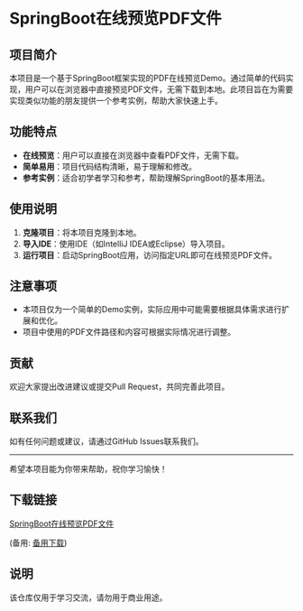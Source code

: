 # SpringBoot在线预览PDF文件

## 项目简介

本项目是一个基于SpringBoot框架实现的PDF在线预览Demo。通过简单的代码实现，用户可以在浏览器中直接预览PDF文件，无需下载到本地。此项目旨在为需要实现类似功能的朋友提供一个参考实例，帮助大家快速上手。

## 功能特点

- **在线预览**：用户可以直接在浏览器中查看PDF文件，无需下载。
- **简单易用**：项目代码结构清晰，易于理解和修改。
- **参考实例**：适合初学者学习和参考，帮助理解SpringBoot的基本用法。

## 使用说明

1. **克隆项目**：将本项目克隆到本地。
2. **导入IDE**：使用IDE（如IntelliJ IDEA或Eclipse）导入项目。
3. **运行项目**：启动SpringBoot应用，访问指定URL即可在线预览PDF文件。

## 注意事项

- 本项目仅为一个简单的Demo实例，实际应用中可能需要根据具体需求进行扩展和优化。
- 项目中使用的PDF文件路径和内容可根据实际情况进行调整。

## 贡献

欢迎大家提出改进建议或提交Pull Request，共同完善此项目。

## 联系我们

如有任何问题或建议，请通过GitHub Issues联系我们。

---

希望本项目能为你带来帮助，祝你学习愉快！

## 下载链接
[SpringBoot在线预览PDF文件](https://pan.quark.cn/s/8403e32b4b9f) 

(备用: [备用下载](https://pan.baidu.com/s/1mh0r45yWoudShmmUTpbvtg?pwd=1234))

## 说明

该仓库仅用于学习交流，请勿用于商业用途。
